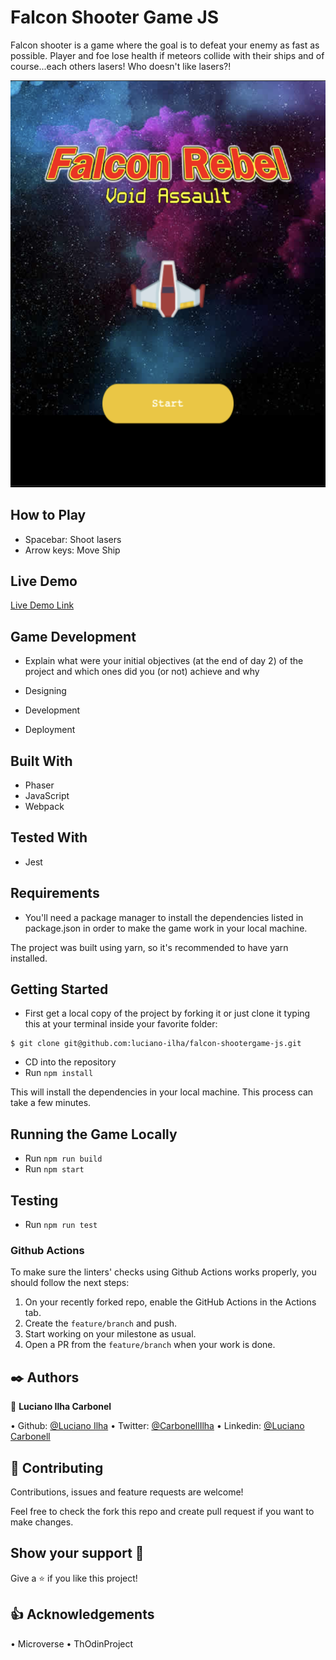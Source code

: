 # Falcon Shooter Game JS

Falcon shooter is a game where the goal is to defeat your enemy as fast as possible. Player and foe lose health if meteors collide with their ships and of course...each others lasers! Who doesn't like lasers?!

![Screenshot](src/images/shootergamescshot.png)

## How to Play

- Spacebar: Shoot lasers
- Arrow keys: Move Ship

## Live Demo

[Live Demo Link]()

## Game Development

- Explain what were your initial objectives (at the end of day 2) of the project and which ones did you (or not) achieve and why

- Designing

- Development

- Deployment


## Built With

- Phaser
- JavaScript
- Webpack

## Tested With

- Jest

## Requirements

- You'll need a package manager to install the dependencies listed in package.json in order to make the game work in your local machine.

The project was built using yarn, so it's recommended to have yarn installed.

## Getting Started

- First get a local copy of the project by forking it or just clone it typing this at your terminal inside your favorite folder:

```
$ git clone git@github.com:luciano-ilha/falcon-shootergame-js.git
```

- CD into the repository
- Run `npm install`

This will install the dependencies in your local machine. This process can take a few minutes.

## Running the Game Locally

- Run `npm run build`
- Run `npm start`

## Testing

- Run `npm run test`

### Github Actions

To make sure the linters' checks using Github Actions works properly, you should follow the next steps:

1. On your recently forked repo, enable the GitHub Actions in the Actions tab.
2. Create the `feature/branch` and push.
3. Start working on your milestone as usual.
4. Open a PR from the `feature/branch` when your work is done.

## ✒️ Authors <a name = "author"></a>

👤 **Luciano Ilha Carbonel**

• Github: [@Luciano Ilha](https://github.com/luciano-ilha)
• Twitter: [@CarbonellIlha](https://twitter.com/CarbonellIlha)
• Linkedin: [@Luciano Carbonell](https://www.linkedin.com/in/luciano-carbonell/)

## 🤝 Contributing

Contributions, issues and feature requests are welcome!

Feel free to check the fork this repo and create pull request if you want to make changes.

## Show your support :muscle:

Give a ⭐️ if you like this project!

## :thumbsup: Acknowledgements

• Microverse
• ThOdinProject
